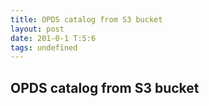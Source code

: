 ```yaml
---
title: OPDS catalog from S3 bucket
layout: post
date: 201-0-1 T:5:6
tags: undefined
---
```

## OPDS catalog from S3 bucket

